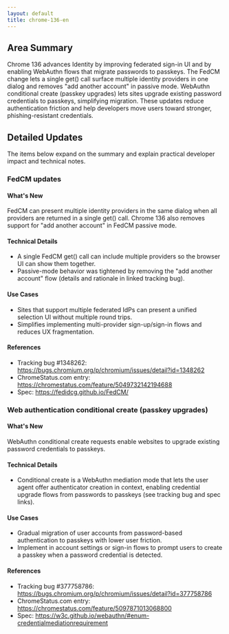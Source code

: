 ```yaml
---
layout: default
title: chrome-136-en
---
```


## Area Summary

Chrome 136 advances Identity by improving federated sign-in UI and by enabling WebAuthn flows that migrate passwords to passkeys. The FedCM change lets a single get() call surface multiple identity providers in one dialog and removes "add another account" in passive mode. WebAuthn conditional create (passkey upgrades) lets sites upgrade existing password credentials to passkeys, simplifying migration. These updates reduce authentication friction and help developers move users toward stronger, phishing-resistant credentials.

## Detailed Updates

The items below expand on the summary and explain practical developer impact and technical notes.

### FedCM updates

#### What's New
FedCM can present multiple identity providers in the same dialog when all providers are returned in a single get() call. Chrome 136 also removes support for "add another account" in FedCM passive mode.

#### Technical Details
- A single FedCM get() call can include multiple providers so the browser UI can show them together.
- Passive-mode behavior was tightened by removing the "add another account" flow (details and rationale in linked tracking bug).

#### Use Cases
- Sites that support multiple federated IdPs can present a unified selection UI without multiple round trips.
- Simplifies implementing multi-provider sign-up/sign-in flows and reduces UX fragmentation.

#### References
- Tracking bug #1348262: https://bugs.chromium.org/p/chromium/issues/detail?id=1348262
- ChromeStatus.com entry: https://chromestatus.com/feature/5049732142194688
- Spec: https://fedidcg.github.io/FedCM/

### Web authentication conditional create (passkey upgrades)

#### What's New
WebAuthn conditional create requests enable websites to upgrade existing password credentials to passkeys.

#### Technical Details
- Conditional create is a WebAuthn mediation mode that lets the user agent offer authenticator creation in context, enabling credential upgrade flows from passwords to passkeys (see tracking bug and spec links).

#### Use Cases
- Gradual migration of user accounts from password-based authentication to passkeys with lower user friction.
- Implement in account settings or sign-in flows to prompt users to create a passkey when a password credential is detected.

#### References
- Tracking bug #377758786: https://bugs.chromium.org/p/chromium/issues/detail?id=377758786
- ChromeStatus.com entry: https://chromestatus.com/feature/5097871013068800
- Spec: https://w3c.github.io/webauthn/#enum-credentialmediationrequirement
